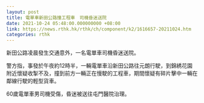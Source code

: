 ```yaml
---
layout: post
title: 電單車新田公路撞工程車　司機昏迷送院
date: 2021-10-24 05:48:00.000000000 +08:00
link: https://news.rthk.hk/rthk/ch/component/k2/1616657-20211024.htm
categories: rthk
---
```


新田公路凌晨發生交通意外，一名電單車司機昏迷送院。

警方指，事發於午夜約12時半，一輛電單車沿新田公路往元朗行駛，到錦綉花園附近懷疑收掣不及，撞到前方一輛正在慢駛的工程車，期間懷疑有碎片擊中一輛在鄰線行駛的輕型貨車。

60歲電單車男司機受傷，昏迷被送往屯門醫院治理。
